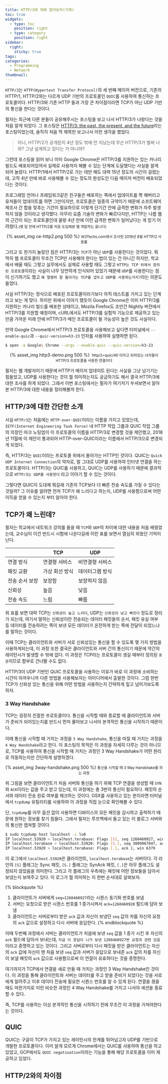 ```yaml
---
title: HTTP/3에 대해 알아보자(가제)
toc: true
widgets:
  - type: toc
    position: right
  - type: category
    position: right
sidebar:
  right:
    sticky: true
tags:
categories:
  - Programming
  - Network
thumbnail:
---
```


`HTTP/3`는 `HTTP(Hypertext Transfer Protocol)`의 세 번째 메이저 버전으로, 기존의 HTTP/1, HTTP/2와는 다르게 UDP 기반의 프로토콜인 `QUIC`를 사용하여 통신하는 프로토콜이다. HTTP/3와 기존 HTTP 들과 가장 큰 차이점이라면 TCP가 아닌 UDP 기반의 통신을 한다는 것이다.

<!-- more -->

필자는 최근에 다른 분들이 공유해주시는 포스팅을 보고 나서 HTTP/3가 나왔다는 것을 처음 알게 되었다. 그 포스팅은 [HTTP/3: the past, the present, and the future](https://blog.cloudflare.com/http3-the-past-present-and-future/)라는 포스팅이었는데, 솔직히 처음 딱 제목만 보고나서 이런 생각을 했었다.

> 아니, HTTP/2가 공개된지 4년 정도 밖에 안 지났는데 무슨 HTTP/3가 벌써 나와? 그냥 설계하고 있다는 거 아니야?

그런데 포스팅을 읽어 보니 이미 Google Chrome은 HTTP/3를 지원하는 있는 카나리 빌드도 배포되어있어서 실제로 사용까지 해볼 수 있는 단계에 도달했다는 사실을 알게 되어 놀랐다. HTTP/1에서 HTTP/2로 가는 데만 해도 대략 15년 정도의 시간이 걸렸는데, 고작 4년 만에 바로 사용해볼 수 있는 정도의 완성도인 다음 메이저 버전이 배포되었다는 것이다.

프로그래밍 언어나 프레임워크같은 친구들은 배포하는 쪽에서 업데이트를 쫙 해버리고 유저들이 업데이트를 하면 그만이지만, 프로토콜은 일종의 규약이기 때문에 소프트웨어 제조사 간 합을 맞추는 기간이 필요하므로 이렇게 단기간 안에 급격한 변화가 자주 발생하지 않을 것이라고 생각했다. 아무리 요즘 기술의 변화가 빠르다지만, HTTP는 나름 웹의 근간이 되는 프로토콜인데 꼴랑 4년 만에 이런 급격한 변화가 일어났다는 게 믿기 어려웠다.<small>(몇 달 전에 HTTP/2를 처음 도입해본 웹 개발자는 웁니다)</small>

<center>
  {% asset_img ce-http2.png 500 %}
  <small>W3Techs.com에서 조사한 2019년 8월 HTTP/2 사용률</small>
  <br>
</center>

그리고 또 한가지 놀랐던 점은 HTTP/3는 `TCP`가 아닌 `UDP`를 사용한다는 것이었다. 뭐 딱히 웹 프로토콜이 무조건 TCP만 사용해야 한다는 법이 있는 건 아니긴 하지만, 학교에서 배울 때도 그렇고 실무에서도 실제로 사용할 때도 그렇고 `HTTP는 TCP 위에서 정의된 프로토콜`이라는 사실이 너무 당연하게 인식되어 있었기 때문에 `UDP`를 사용한다는 점이 신기하기도 했고 `왜 멀쩡히 잘 돌아가는 TCP를 냅두고 UDP를 사용하는거지?`라는 의문도 들었다.

사실 HTTP/3는 정식으로 배포된 프로토콜이라기보다 아직 테스트를 거치고 있는 단계라고 보는 게 맞다. 하지만 위에서 이야기 했듯이 Google Chrome은 이미 HTTP/3를 지원하는 카나리 빌드를 배포한 상태이고, Mozila Firefox도 조만간 Nightly 버전에서 HTTP/3를 지원할 예정이며, cURL에서도 HTTP/3를 실험적 기능으로 제공하고 있는 만큼 가까운 미래 안에 HTTP/3가 메인 프로토콜이 될 가능성이 높은 것도 사실이다.

만약 Google Chrome에서 HTTP/3 프로토콜을 사용해보고 싶다면 터미널에서 `--enable-quic`과 `--quic-version=h3-23` 인자를 사용하여 실행하면 된다.

```bash
$ open -a Google\ Chrome --args --enable-quic --quic-version=h3-23
```

<center>
  {% asset_img http3-demo.png 500 %}
  <small>`http/2+quic/46`이라고 되어있는 녀석들이 HTTP/3 프로토콜을 사용한 연결이다</small>
  <br>
</center>

필자는 웹 개발자이기 때문에 HTTP가 메이저 업데이트 된다는 사실을 그냥 넘기기는 힘들었고, UDP를 사용한다는 것이 뭘 의미하는지도 궁금하기도 해서 결국 HTTP/3에 대한 조사를 하게 되었다. 그래서 이번 포스팅에서는 필자가 여기저기 쑤셔보면서 알아본 HTTP/3에 대한 내용을 정리해볼까 한다.

## HTTP/3에 대한 간단한 소개
사실 `HTTP/3`는 처음에는 `HTTP-over-QUIC`이라는 이름을 가지고 있었는데, `IETF(Internet Engineering Task Force)` 내 HTTP 작업 그룹과 QUIC 작업 그룹의 의장인 마크 노팅엄이 이 프로토콜의 이름을 HTTP/3로 변경할 것을 제안했고, 2018년 11월에 이 제안이 통과되어 HTTP-over-QUIC이라는 이름에서 HTTP/3으로 변경되게 되었다.

즉, HTTP/3는 `QUIC`이라는 프로토콜 위에서 돌아가는 HTTP인 것이다. QUIC는 `Quick UDP Internet Connection`의 약자로, 말 그대로 UDP를 사용하여 인터넷 연결을 하는 프로토콜이다. HTTP/3는 QUIC를 사용하고, QUIC는 UDP를 사용하기 때문에 결과적으로 `HTTP/3는 UDP를 사용한다` 라고 이야기 할 수 있는 것이다.

그렇다면 QUIC이 도대체 뭐길래 기존의 TCP보다 더 빠른 전송 속도를 가질 수 있다는 것일까? 그 이유를 알려면 먼저 TCP가 왜 느리다고 하는지, UDP를 사용함으로써 어떤 이득을 얻을 수 있는지 부터 알아야 한다.

## TCP가 왜 느린데?
필자는 학교에서 네트워크 강의를 들을 때 `TCP`와 `UDP`의 차이에 대한 내용을 처음 배웠었는데, 교수님이 이건 반드시 시험에 나온다길래 이런 표를 보면서 열심히 외웠던 기억이 난다.

| | TCP | UDP |
|---|---|---|
| 연결 방식 | 연결형 서비스 | 비연결형 서비스 |
| 패킷 교환 | 가상 회선 방식 | 데이터그램 방식 |
| 전송 순서 보장 | 보장함 | 보장하지 않음 |
| 신뢰성 | 높음 | 낮음 |
| 전송 속도 | 느림 | 빠름 |

위 표를 보면 대략 TCP는 `신뢰성이 높고 느리다`, UDP는 `신뢰성이 낮고 빠르다` 정도로 정리가 되는데, 여기서 말하는 신뢰성이란 전송되는 데이터 패킷들의 순서, 패킷 유실 여부 등 데이터를 전송하려는 쪽이 보낸 모든 데이터가 온전하게 받는 쪽에 전달이 되었느냐를 말하는 것이다.

이때 TCP는 클라이언트와 서버가 서로 신뢰성있는 통신을 할 수 있도록 몇 가지 방법을 사용하게되는데, 이 과정 또한 결국은 클라이언트와 서버 간의 통신이기 때문에 약간의 레이턴시가 발생할 수 밖에 없다. 이 과정은 TCP라는 프로토콜이 생길 때부터 정의된 `표준`이므로 함부로 건너뛸 수도 없다.

HTTP/3이 UDP 기반인 QUIC 프로토콜을 사용하는 이유가 바로 이 과정에 소비하는 시간이 아까우니까 다른 방법을 사용해보자는 아이디어에서 출발한 것이다. 그럼 한번 TCP가 신뢰성 있는 통신을 위해 어떤 방법을 사용하는지 간략하게 짚고 넘어가보도록 하자.

### 3 Way Handshake
TCP는 굉장히 친절한 프로토콜이다. 통신을 시작할 때와 종료할 때 클라이언트와 서버가 준비가 되어있는지를 반드시 먼저 물어보고 나서야 본격적인 통신을 시작하기 때문이다.

이때 통신을 시작할 때 거치는 과정을 `3 Way Handshake`, 통신을 마칠 때 거치는 과정을 `4 Way Handshake`라고 한다. 이 포스팅의 목적은 이 과정을 자세히 다루는 것이 아니므로, TCP를 사용하여 통신을 시작할 때 거치는 과정인 3 Way Handshake가 어떤 원리로 작동하는지만 간단하게 설명하겠다.

<center>
  {% asset_img 3way-handshake.png 500 %}
  <small>통신을 시작할 때 3 Way Handshake를 하는 과정</small>
  <br>
</center>

위 그림을 보면 클라이언트가 처음 서버와 통신을 하기 위해 TCP 연결을 생성할 때 `SYN`와 `ACK`이라는 값을 주고 받고 있는데, 이 과정에는 총 3번의 통신이 필요하다. 패킷의 순서와 데이터 전송 완료 여부를 체크하는 것이다. OSX를 사용하고 있는 분이라면 터미널에서 `tcpdump` 유틸리티를 사용하여 이 과정을 직접 눈으로 확인해볼 수 있다.

단, `tcpdump`를 아무 옵션 없이 사용하면 디바이스의 모든 패킷을 감시하고 출력하기 때문에 원하는 정보를 찾기 힘들다. 그래서 필자는 루프백에서 돌고 있는 이 블로그 서버와의 통신만 캡쳐할 것이다.

```bash
$ sudo tcpdump host localhost -i lo0
IP localhost.53920 > localhost.terabase: Flags [S], seq 1260460927, win 65535
IP localhost.terabase > localhost.53920: Flags [S.], seq 3009967847, ack 1260460928, win 65535
IP localhost.53920 > localhost.terabase: Flags [.], ack 1, win 6379
```

이 로그에서 `localhost.53920`은 클라이언트, `localhost.terabase`는 서버이다. 각 라인의 `[S]` 플래그는 Sync 패킷, `[S.]` 플래그는 SynAck 패킷, `[.]`은 아무 플래그도 설정되지 않았음을 의미한다. 그리고 각 플래그의 우측에는 패킷에 어떤 정보들을 담아서 보냈는지 보여주고 있다.
이 로그가 뭘 의미하는 지 한번 순서대로 살펴보자.

{% blockquote %}
1. 클라이언트가 서버에게 `seq=1260460927`라는 시퀀스 동기화 번호를 보냄
2. 서버는 요청으로 받은 시퀀스 번호를 1 증가시켜서 `ack=1260460928` 필드에 담아 보냄
3. 클라이언트는 서버로부터 받은 `ack` 값과 자신이 보냈던 `seq` 값의 차를 자신의 요청의 `ack` 값으로 설정하고 다시 서버에 응답한다.
{% endblockquote %}

이때 두번째 과정에서 서버는 클라이언트가 처음에 보낸 `seq` 값을 1 증가 시킨 후 자신의 `ack` 필드에 담아서 보내는데, `지금 이 응답이 니가 보낸 1260460927번 요청과 관련 있음`이라고 증명하고 있는 것이다. 그리고 서버로부터 다시 패킷을 받은 클라이언트는 자신의 `ack` 값에 자신이 맨 처음 보낸 `seq` 값과 서버가 응답으로 보내준 `ack` 값의 차를 자신이 보낼 패킷의 `ack` 값으로 사용함으로써 이 연결이 유효하다는 것을 증명한다.

여기까지가 TCP에서 연결을 새로 만들 때 거치는 과정인 3 Way Handshake인 것이다. 이 과정을 통해 클라이언트와 서버는 데이터를 주고 받을 준비가 되었다는 것을 서로에게 알려주고 이후 데이터 전송에 필요한 시퀀스 번호를 알 수 있게 된다. 연결을 끊을 때도 마찬가지로 이런 비슷한 과정인 4 Way Handshake를 거치고 나서야 세션을 종료할 수 있다.

즉, TCP를 사용하는 이상 본격적인 통신을 시작하기 전에 무조건 이 과정을 거쳐야한다는 것이다. 


## QUIC
QUIC는 구글이 TCP가 가지고 있는 레이턴시의 한계를 뛰어넘고자 UDP를 기반으로 개발한 프로토콜이다.
이미 알게 모르게 Chrome에서는 QUIC를 사용하여 통신을 하고 있었고, GCP에서도 `QUIC negotioation`이라는 기능을 통해 해당 프로토콜을 이미 제공하고 있었다.

## HTTP/2와의 차이점

